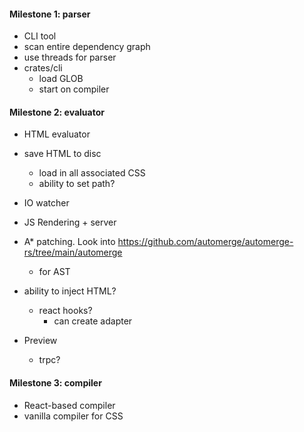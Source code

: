 #### Milestone 1: parser

- CLI tool
- scan entire dependency graph
- use threads for parser
- crates/cli
  - load GLOB
  - start on compiler

#### Milestone 2: evaluator

- HTML evaluator

- save HTML to disc
  - load in all associated CSS
  - ability to set path?
- IO watcher
- JS Rendering + server
- A\* patching. Look into https://github.com/automerge/automerge-rs/tree/main/automerge
  - for AST
- ability to inject HTML?

  - react hooks?
    - can create adapter

- Preview
  - trpc?

#### Milestone 3: compiler

- React-based compiler
- vanilla compiler for CSS
